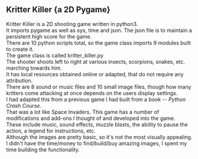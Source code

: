 ## Kritter Killer {a 2D Pygame}  
Kritter Killer is a 2D shooting game written in python3.  
It imports pygame as well as sys, time and json. The json file is to maintain a persistent high score for the game.  
There are 10 python scripts total, so the game class imports 9 modules built to create it.  
The game class is called kritter_killer.py   
The shooter shoots left to right at various insects, scorpions, snakes, etc. marching towards him.  
It has local resources obtained online or adapted, that do not require any attribution.  
There are 8 sound or music files and 10 small image files, though how many kritters come attacking at once depends on the users display settings.  
I had adapted this from a previous game I had built from a book -- _Python Crash Course_.  
That was a lot like Space Invaders. This game has a number of modifications and add-ons I thought of and developed into the game.  
These include music, sound effects, muzzle blasts, the ability to pause the action, a legend for instructions, etc.  
Although the images are pretty basic, so it's not the most visually appealing.  
I didn't have the time/money to find/build/buy amazing images, I spent my time building the functionality.  
